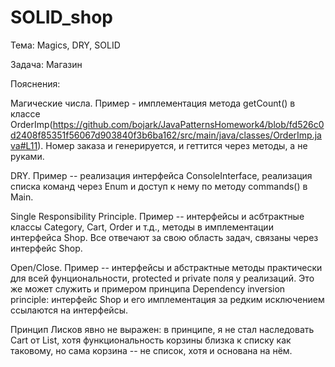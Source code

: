 # SOLID_shop
Тема: Magics, DRY, SOLID

Задача: Магазин

Пояснения:

Магические числа. Пример - имплементация метода getCount() в классе OrderImp(https://github.com/bojark/JavaPatternsHomework4/blob/fd526c0d2408f85351f56067d903840f3b6ba162/src/main/java/classes/OrderImp.java#L11). Номер заказа и генерируется, и геттится через методы, а не руками.

DRY. Пример -- реализация интерфейса ConsoleInterface, реализация списка команд через Enum и доступ к нему по методу commands() в Main.

Single Responsibility Principle. Пример -- интерфейсы и асбтрактные классы Category, Cart, Order и т.д., методы в имплементации интерфейса Shop. Все отвечают за свою область задач, связаны через интерфейс Shop.

Open/Close. Пример -- интерфейсы и абстрактные методы практически для всей фунциональности, protected и private поля у реализаций. Это же может служить и примером принципа Dependency inversion principle: интерфейс Shop и его имплементация за редким исключением ссылаются на интерфейсы.

Принцип Лисков явно не выражен: в принципе, я не стал наследовать Cart от List, хотя функциональность корзины близка к списку как таковому, но сама корзина -- не список, хотя и основана на нём.
